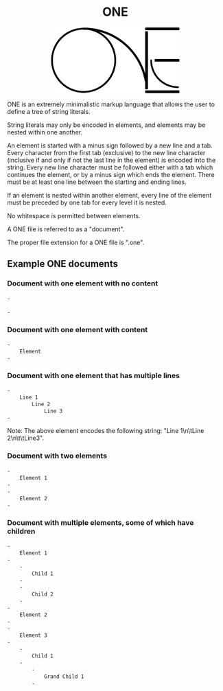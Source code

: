 <div align="center">

<h1>ONE</h1>

<p align="center">
	<img src="https://raw.githubusercontent.com/Kaeon-United/Kaeon-United/main/Kaeon%20United/2%20-%20Wonders/2%20-%20Source/2%20-%20Assets/1%20-%20Visual/1%20-%20Images/1%20-%20Iconography/1%20-%20ONE/ONE%20Logo.png" width="300px"/>
</p>

</div>

ONE is an extremely minimalistic markup language that allows the user to define a tree of string literals.

String literals may only be encoded in elements,
and elements may be nested within one another.

An element is started with a minus sign followed by a new line and a tab.
Every character from the first tab (exclusive) to the new line character (inclusive if and only if not the last line in the element) is encoded into the string.
Every new line character must be followed either with a tab which continues the element,
or by a minus sign which ends the element.
There must be at least one line between the starting and ending lines.

If an element is nested within another element,
every line of the element must be preceded by one tab for every level it is nested.

No whitespace is permitted between elements.

A ONE file is referred to as a "document".

The proper file extension for a ONE file is ".one".

## Example ONE documents

### Document with one element with no content

    -
    	
    -

### Document with one element with content

    -
    	Element
    -

### Document with one element that has multiple lines

    -
    	Line 1
    		Line 2
    			Line 3
    -

Note: The above element encodes the following string: "Line 1\n\tLine 2\n\t\tLine3".

### Document with two elements

    -
    	Element 1
    -
    -
    	Element 2
    -

### Document with multiple elements, some of which have children

    -
    	Element 1
    -
    	-
    		Child 1
    	-
    	-
    		Child 2
    	-
    -
    	Element 2
    -
    -
    	Element 3
    -
    	-
    		Child 1
    	-
    		-
    			Grand Child 1
    		-